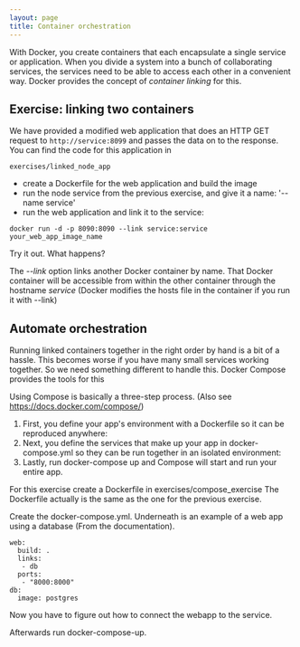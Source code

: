 ```yaml
---
layout: page
title: Container orchestration
---
```


With Docker, you create containers that each encapsulate a single service or application. 
When you divide a system into a bunch of collaborating services, the services need to be able to access each other in a convenient way. 
Docker  provides the concept of _container linking_ for this.

## Exercise: linking two containers

We have provided a modified web application
that does an HTTP GET request to `http://service:8099` and passes the data on to the response. 
You can find the code for this application in 

```
exercises/linked_node_app
```

- create a Dockerfile for the web application and build the image
- run the node service from the previous exercise, and give it a name: '--name service'
- run the web application and link it to the service:

```
docker run -d -p 8090:8090 --link service:service your_web_app_image_name
```

Try it out. What happens?

The _--link_ option links another Docker container by name. That Docker
container will be accessible from within the other container through the
hostname _service_ (Docker modifies the hosts file in the container if
you run it with --link)

## Automate orchestration

Running linked containers together in the right order by hand is a bit
of a hassle. This becomes worse if you have many small services working
together. So we need something different to handle this. Docker Compose provides the tools for this

Using Compose is basically a three-step process. (Also see https://docs.docker.com/compose/)

1. First, you define your app's environment with a Dockerfile so it can be reproduced anywhere:
2. Next, you define the services that make up your app in docker-compose.yml so they can be run together in an isolated environment:
3. Lastly, run docker-compose up and Compose will start and run your entire app.

For this exercise create a Dockerfile in exercises/compose_exercise
The Dockerfile actually is the same as the one for the previous exercise. 

Create the docker-compose.yml. Underneath is an example of a web app using a database (From the documentation).

```
web:
  build: .
  links:
   - db
  ports:
   - "8000:8000"
db:
  image: postgres
```
Now you have to figure out how to connect the webapp to the service. 

Afterwards run docker-compose-up. 


